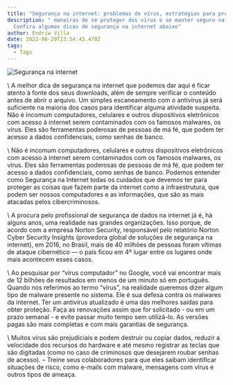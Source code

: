 ```yaml
---
title: "Segurança na internet: problemas de vírus, estratégias para proteger-se."
description: " maneiras de se proteger dos vírus e se manter seguro na internet.
  Confira algumas dicas de segurança na internet abaixo"
author: Endriw Villa
date: 2022-06-29T23:54:43.470Z
tags:
  - Tags
---
```



![](/static/img/pexels-anete-lusina-5240548.jpg "Segurança na internet")

\    A melhor dica de segurança na internet que podemos dar aqui é ficar atento à fonte dos seus downloads, além de sempre verificar o conteúdo antes de abrir o arquivo. Um simples escaneamento com o antivírus já será suficiente na maioria dos casos para identificar alguma atividade suspeita. Não é incomum computadores, celulares e outros dispositivos eletrônicos com acesso à internet serem contaminados com os famosos malwares, os vírus. Eles são ferramentas poderosas de pessoas de má fé, que podem ter acesso a dados confidenciais, como senhas de banco.

\    Não é incomum computadores, celulares e outros dispositivos eletrônicos com acesso à internet serem contaminados com os famosos malwares, os vírus. Eles são ferramentas poderosas de pessoas de má fé, que podem ter acesso a dados confidenciais, como senhas de banco. Podemos entender como Segurança na Internet todas os cuidados que devemos ter para proteger as coisas que fazem parte da internet como a infraestrutura, que podem ser nossos computadores e as informações, que são as mais atacadas pelos cibercriminosos.

\    A procura pelo profissional de segurança de dados na internet já é, há alguns anos, uma realidade nas grandes organizações. Isso porque, de acordo com a empresa Norton Security, responsável pelo relatório Norton Cyber Security Insights (provedora global de soluções de segurança na internet), em 2016, no Brasil, mais de 40 milhões de pessoas foram vítimas de ataque cibernético — o país ficou em 4º lugar entre os lugares onde mais acontecem esses casos.

\    Ao pesquisar por “vírus computador” no Google, você vai encontrar mais de 12 bilhões de resultados em menos de um minuto só em português. Quando nos referimos ao termo “vírus”, na realidade queremos dizer algum tipo de malware presente no sistema. Ele é sua defesa contra os malwares da internet. Ter um antivírus atualizado é uma das melhores saídas para obter proteção. Faça as renovações assim que for solicitado - ou em um prazo semanal - e evite passar muito tempo sem utilizá-lo. As versões pagas são mais completas e com mais garantias de segurança.

\    Muitos vírus são prejudiciais e podem destruir ou copiar dados, reduzir a velocidade dos recursos do hardware e até mesmo registrar as teclas que são digitadas (como no caso de criminosos que desejarem roubar senhas de acesso). – Treine seus colaboradores para que eles saibam identificar situações de risco, como e-mails com malware, mensagens com vírus e outros tipos de ameaça.